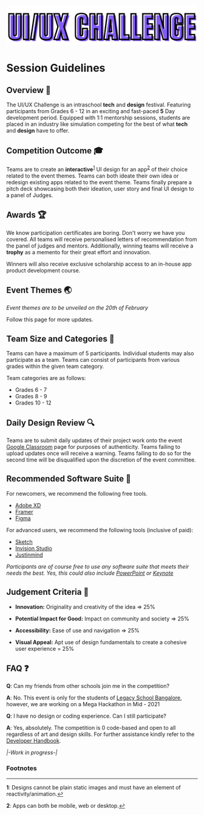 ![competition logo](logo.png) 

# Session Guidelines

## Overview :telescope:

The UI/UX Challenge is an intraschool **tech** and **design** festival. Featuring participants from Grades 6 - 12 in an exciting and fast-paced **5** Day development period. Equipped with 1:1 mentorship sessions, students are placed in an industry like simulation competing for the best of what **tech** and **design** have to offer.


## Competition Outcome :mortar_board:

Teams are to create an **interactive**<sup id="a1">[1](#f1)</sup> UI design for an app<sup id="a2">[2](#f2)</sup> of their choice related to the event themes. Teams can both ideate their own  idea or redesign existing apps related to the event theme. Teams finally prepare a pitch deck showcasing both their ideation, user story and final UI design to a panel of Judges. 


## Awards :trophy:

We know participation certificates are boring. Don't worry we have you covered. All teams will receive personalised letters of recommendation from the panel of judges and mentors. Additionally, winning teams will receive a **trophy** as a memento for their great effort and innovation.

Winners will also receive exclusive scholarship access to an in-house app product development course. 


## Event Themes :earth_asia:

*Event themes are to be unveiled on the 20th of February*

Follow this page for more updates.

## Team Size and Categories :school_satchel:

Teams can have a maximum of 5 participants. Individual students may also participate as a team. Teams can consist of participants from various grades within the given team category.

Team categories are as follows:
- Grades 6 - 7
- Grades 8 - 9
- Grades 10 - 12


## Daily Design Review :mag:

Teams are to submit daily updates of their project work onto the event [Google Classroom](classroom.google.com) page for purposes of authenticity. Teams failing to upload updates once will receive a warning. Teams failing to do so for the second time will be disqualified upon the discretion of the event committee. 

## Recommended Software Suite :dvd:

For newcomers, we recommend the following free tools.

- [Adobe XD](https://www.adobe.com/in/products/xd.html) 
- [Framer](https://www.framer.com/)
- [Figma](https://www.figma.com/)

For advanced users, we recommend the following tools (inclusive of paid):

- [Sketch](https://www.sketch.com/)
- [Invision Studio](https://www.invisionapp.com/studio)
- [Justinmind](https://www.justinmind.com/)

*Participants are of course free to use any software suite that meets their needs the best. Yes, this could also include [PowerPoint](https://www.microsoft.com/en/microsoft-365/powerpoint) or [Keynote](https://www.apple.com/in/keynote/)*


## Judgement Criteria :dart:

- **Innovation:** Originality and creativity of the idea => 25% 

- **Potential Impact for Good:** Impact on community and society => 25% 

- **Accessibility:** Ease of use and navigation => 25%

- **Visual Appeal:** Apt use of design fundamentals to create a cohesive user experience = 25%


## FAQ :question:

 **Q**: Can my friends from other schools join me in the competition?

 **A**: No. This event is only for the students of [Legacy School Bangalore](lsb.edu.in), however, we are working on a Mega Hackathon in Mid - 2021

 **Q**: I have no design or coding experience. Can I still participate?

 **A**: Yes, absolutely. The competition is 0 code-based and open to all regardless of art and design skills. For further assistance kindly refer to the [Developer Handbook](Developer-Handbook.md). 

*|-Work in progress-|*


### Footnotes
---
<b id="f1">1</b>: Designs cannot be plain static images and must have an element of reactivity/animation.[↩](#a1)

<b id="f2">2</b>: Apps can both be mobile, web or desktop.[↩](#a2)